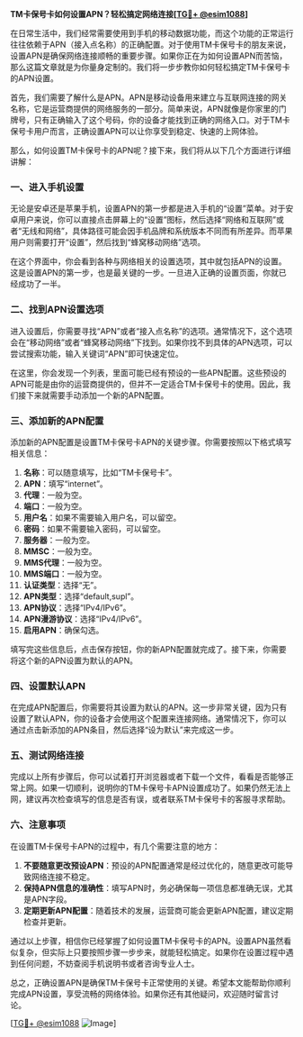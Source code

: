 **TM卡保号卡如何设置APN？轻松搞定网络连接[[TG💪+ @esim1088](https://t.me/s/esim1088)]**

在日常生活中，我们经常需要使用到手机的移动数据功能，而这个功能的正常运行往往依赖于APN（接入点名称）的正确配置。对于使用TM卡保号卡的朋友来说，设置APN是确保网络连接顺畅的重要步骤。如果你正在为如何设置APN而苦恼，那么这篇文章就是为你量身定制的。我们将一步步教你如何轻松搞定TM卡保号卡的APN设置。

首先，我们需要了解什么是APN。APN是移动设备用来建立与互联网连接的网关名称，它是运营商提供的网络服务的一部分。简单来说，APN就像是你家里的门牌号，只有正确输入了这个号码，你的设备才能找到正确的网络入口。对于TM卡保号卡用户而言，正确设置APN可以让你享受到稳定、快速的上网体验。

那么，如何设置TM卡保号卡的APN呢？接下来，我们将从以下几个方面进行详细讲解：

### 一、进入手机设置

无论是安卓还是苹果手机，设置APN的第一步都是进入手机的“设置”菜单。对于安卓用户来说，你可以直接点击屏幕上的“设置”图标，然后选择“网络和互联网”或者“无线和网络”，具体路径可能会因手机品牌和系统版本不同而有所差异。而苹果用户则需要打开“设置”，然后找到“蜂窝移动网络”选项。

在这个界面中，你会看到各种与网络相关的设置选项，其中就包括APN的设置。这是设置APN的第一步，也是最关键的一步。一旦进入正确的设置页面，你就已经成功了一半。

### 二、找到APN设置选项

进入设置后，你需要寻找“APN”或者“接入点名称”的选项。通常情况下，这个选项会在“移动网络”或者“蜂窝移动网络”下找到。如果你找不到具体的APN选项，可以尝试搜索功能，输入关键词“APN”即可快速定位。

在这里，你会发现一个列表，里面可能已经有预设的一些APN配置。这些预设的APN可能是由你的运营商提供的，但并不一定适合TM卡保号卡的使用。因此，我们接下来就需要手动添加一个新的APN配置。

### 三、添加新的APN配置

添加新的APN配置是设置TM卡保号卡APN的关键步骤。你需要按照以下格式填写相关信息：

1. **名称**：可以随意填写，比如“TM卡保号卡”。
2. **APN**：填写“internet”。
3. **代理**：一般为空。
4. **端口**：一般为空。
5. **用户名**：如果不需要输入用户名，可以留空。
6. **密码**：如果不需要输入密码，可以留空。
7. **服务器**：一般为空。
8. **MMSC**：一般为空。
9. **MMS代理**：一般为空。
10. **MMS端口**：一般为空。
11. **认证类型**：选择“无”。
12. **APN类型**：选择“default,supl”。
13. **APN协议**：选择“IPv4/IPv6”。
14. **APN漫游协议**：选择“IPv4/IPv6”。
15. **启用APN**：确保勾选。

填写完这些信息后，点击保存按钮，你的新APN配置就完成了。接下来，你需要将这个新的APN设置为默认的APN。

### 四、设置默认APN

在完成APN配置后，你需要将其设置为默认的APN。这一步非常关键，因为只有设置了默认APN，你的设备才会使用这个配置来连接网络。通常情况下，你可以通过点击新添加的APN条目，然后选择“设为默认”来完成这一步。

### 五、测试网络连接

完成以上所有步骤后，你可以试着打开浏览器或者下载一个文件，看看是否能够正常上网。如果一切顺利，说明你的TM卡保号卡APN设置成功了。如果仍然无法上网，建议再次检查填写的信息是否有误，或者联系TM卡保号卡的客服寻求帮助。

### 六、注意事项

在设置TM卡保号卡APN的过程中，有几个需要注意的地方：

1. **不要随意更改预设APN**：预设的APN配置通常是经过优化的，随意更改可能导致网络连接不稳定。
2. **保持APN信息的准确性**：填写APN时，务必确保每一项信息都准确无误，尤其是APN字段。
3. **定期更新APN配置**：随着技术的发展，运营商可能会更新APN配置，建议定期检查并更新。

通过以上步骤，相信你已经掌握了如何设置TM卡保号卡的APN。设置APN虽然看似复杂，但实际上只要按照步骤一步步来，就能轻松搞定。如果你在设置过程中遇到任何问题，不妨查阅手机说明书或者咨询专业人士。

总之，正确设置APN是确保TM卡保号卡正常使用的关键。希望本文能帮助你顺利完成APN设置，享受流畅的网络体验。如果你还有其他疑问，欢迎随时留言讨论。

[[TG💪+ @esim1088](https://t.me/s/esim1088) ![Image](https://i.postimg.cc/4NQfJmqS/Snipaste-2025-05-13-00-14-12.png)]